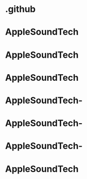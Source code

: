 # .github
# AppleSoundTech
# AppleSoundTech
# AppleSoundTech
# AppleSoundTech-
# AppleSoundTech-
# AppleSoundTech-
# AppleSoundTech

